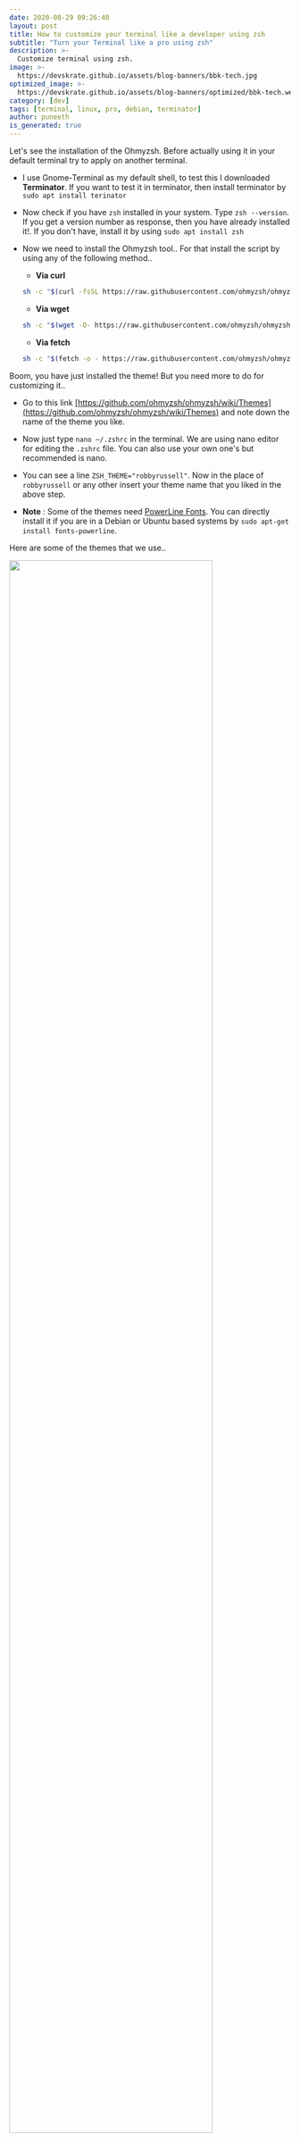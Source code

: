```yaml
---
date: 2020-08-29 09:26:40
layout: post
title: How to customize your terminal like a developer using zsh
subtitle: "Turn your Terminal like a pro using zsh"
description: >-
  Customize terminal using zsh.
image: >-
  https://devskrate.github.io/assets/blog-banners/bbk-tech.jpg
optimized_image: >-
  https://devskrate.github.io/assets/blog-banners/optimized/bbk-tech.webp
category: [dev]
tags: [terminal, linux, pro, debian, terminator]
author: puneeth
is_generated: true
---
```


Let's see the installation of the Ohmyzsh. Before actually using it in your default terminal try to apply on another terminal.

+ I use Gnome-Terminal as my default shell, to test this I downloaded **Terminator**. If you want to test it in terminator, then install terminator by `sudo apt install terinator`
+ Now check if you have `zsh` installed in your system. Type `zsh --version`. If you get a version number as response, then you have already installed it!. If you don't have, install it by using `sudo apt install zsh`

+ Now we need to install the Ohmyzsh tool.. For that install the script by using any of the following method..
    - **Via curl**
    ```bash
    sh -c "$(curl -fsSL https://raw.githubusercontent.com/ohmyzsh/ohmyzsh/master/tools/install.sh)"
    ```
    - **Via wget**
    ```bash
    sh -c "$(wget -O- https://raw.githubusercontent.com/ohmyzsh/ohmyzsh/master/tools/install.sh)"
    ```
    - **Via fetch**
    ```bash
    sh -c "$(fetch -o - https://raw.githubusercontent.com/ohmyzsh/ohmyzsh/master/tools/install.sh)"
    ```
Boom, you have just installed the theme! But you need more to do for customizing it..

+ Go to this link [https://github.com/ohmyzsh/ohmyzsh/wiki/Themes](https://github.com/ohmyzsh/ohmyzsh/wiki/Themes) and note down the name of the theme you like.

+ Now just type `nano ~/.zshrc` in the terminal. We are using nano editor for editing the `.zshrc` file. You can also use your own one's but recommended is nano.

+ You can see a line `ZSH_THEME="robbyrussell"`. Now in the place of `robbyrussell` or any other insert your theme name that you liked in the above step.

+ **Note** :
Some of the themes need [PowerLine Fonts](https://github.com/powerline/fonts). You can directly install it if you are in a Debian or Ubuntu based systems by `sudo apt-get install fonts-powerline`. 

Here are some of the themes that we use..

<div class="slide-show">

<a href="https://devskrate.github.io/assets/images/dev/terminal/ohmyzsh-agnoster.jpg" data-lightbox="image-1" data-title="Ohmyzsh agnoster theme"><img width="85%" src="https://devskrate.github.io/assets/images/dev/terminal/ohmyzsh-agnoster.jpg"></a>
<a href="https://devskrate.github.io/assets/images/dev/terminal/ohmyfish-batman.png" data-lightbox="image-1" data-title="Ohmyfish Batman theme"><img width="85%" src="https://devskrate.github.io/assets/images/dev/terminal/ohmyfish-batman.png"></a>
<a href="https://devskrate.github.io/assets/images/dev/terminal/ohmyfish-bobthefish.png" data-lightbox="image-1" data-title="Ohmyfish Bobthefish theme"><img width="85%" src="https://devskrate.github.io/assets/images/dev/terminal/ohmyfish-bobthefish.png"></a>

</div>

**Links for devs and interested**:

- Ohmyzsh : [https://github.com/ohmyzsh/ohmyzsh](https://github.com/ohmyzsh/ohmyzsh)
- PowerLineFonts : [https://github.com/powerline/fonts](https://github.com/powerline/fonts)
- Ohmyfish : [https://github.com/oh-my-fish/oh-my-fish](https://github.com/oh-my-fish/oh-my-fish)